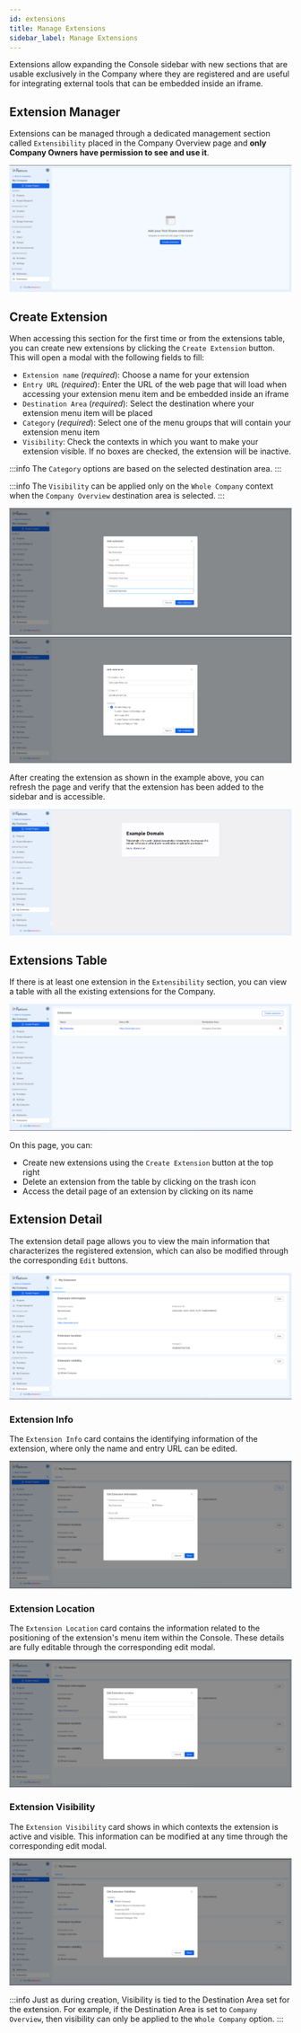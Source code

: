 ```yaml
---
id: extensions
title: Manage Extensions
sidebar_label: Manage Extensions
---
```


Extensions allow expanding the Console sidebar with new sections that are usable exclusively in the Company where they are registered and are useful for integrating external tools that can be embedded inside an iframe.

## Extension Manager

Extensions can be managed through a dedicated management section called `Extensibility` placed in the Company Overview page and **only Company Owners have permission to see and use it**.

![extension placeholder](./img/extension-placeholder.png)

## Create Extension

When accessing this section for the first time or from the extensions table, you can create new extensions by clicking the `Create Extension` button. This will open a modal with the following fields to fill:

- `Extension name` (_required_): Choose a name for your extension
- `Entry URL` (_required_): Enter the URL of the web page that will load when accessing your extension menu item and be embedded inside an iframe
- `Destination Area` (_required_): Select the destination where your extension menu item will be placed
- `Category` (_required_): Select one of the menu groups that will contain your extension menu item
- `Visibility`: Check the contexts in which you want to make your extension visible. If no boxes are checked, the extension will be inactive.

:::info
The `Category` options are based on the selected destination area.
:::

:::info
The `Visibility` can be applied only on the `Whole Company` context when the `Company Overview` destination area is selected.
:::

![create extension modal](./img/create-extension-modal.png)
![visibility creating extension](./img/visibility-creating-extension.png)

After creating the extension as shown in the example above, you can refresh the page and verify that the extension has been added to the sidebar and is accessible.

![new extension preview](./img/new-extension-preview.png)

## Extensions Table

If there is at least one extension in the `Extensibility` section, you can view a table with all the existing extensions for the Company.

![extensions table](./img/extensions-table.png)

On this page, you can:
- Create new extensions using the `Create Extension` button at the top right
- Delete an extension from the table by clicking on the trash icon
- Access the detail page of an extension by clicking on its name

## Extension Detail

The extension detail page allows you to view the main information that characterizes the registered extension, which can also be modified through the corresponding `Edit` buttons.

![extension detail](./img/extension-detail.png)

### Extension Info

The `Extension Info` card contains the identifying information of the extension, where only the name and entry URL can be edited.

![edit extension info](./img/edit-extension-info.png)

### Extension Location

The `Extension Location` card contains the information related to the positioning of the extension's menu item within the Console. These details are fully editable through the corresponding edit modal.

![edit extension destination](./img/edit-extension-destination.png)

### Extension Visibility

The `Extension Visibility` card shows in which contexts the extension is active and visible. This information can be modified at any time through the corresponding edit modal.

![edit extension visibility](./img/edit-extension-visibility.png)

:::info
Just as during creation, Visibility is tied to the Destination Area set for the extension. For example, if the Destination Area is set to `Company Overview`, then visibility can only be applied to the `Whole Company` option.
:::

